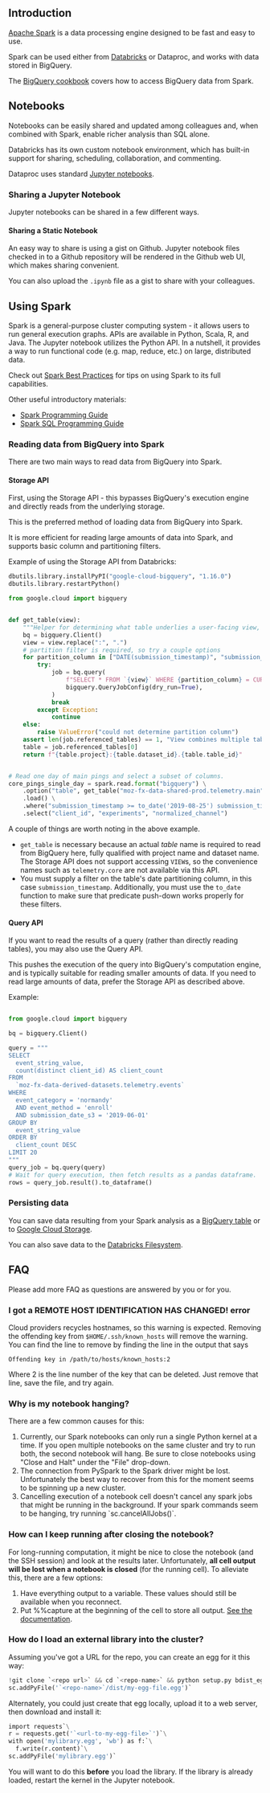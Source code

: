 Introduction
------------

[Apache Spark](https://spark.apache.org/)
is a data processing engine designed to be fast and easy to use.

Spark can be used either from [Databricks][db_example] or Dataproc, and works
with data stored in BigQuery.

The [BigQuery cookbook](../cookbooks/bigquery.md#from-spark) covers how to access
BigQuery data from Spark.

[db_example]: https://dbc-caf9527b-e073.cloud.databricks.com/#notebook/30598/command/30599

## Notebooks

Notebooks can be easily shared and updated among colleagues
and, when combined with Spark, enable richer analysis than SQL alone.

Databricks has its own custom notebook environment, which has built-in
support for sharing, scheduling, collaboration, and commenting.

Dataproc uses standard [Jupyter notebooks](https://jupyter.org/).

### Sharing a Jupyter Notebook

Jupyter notebooks can be shared in a few different ways.

#### Sharing a Static Notebook

An easy way to share is using a gist on Github. Jupyter notebook files checked
in to a Github repository will be rendered in the Github web UI, which makes
sharing convenient.

You can also upload the `.ipynb` file as a gist to share with your colleagues.

Using Spark
-----------

Spark is a general-purpose cluster computing system - it allows users to
run general execution graphs. APIs are available in Python, Scala, R, and
Java. The Jupyter notebook utilizes the Python API. In a nutshell, it
provides a way to run functional code (e.g. map, reduce, etc.) on large,
distributed data.

Check out
[Spark Best Practices](https://robertovitillo.com/2015/06/30/spark-best-practices/)
for tips on using Spark to its full capabilities.

Other useful introductory materials:
* [Spark Programming Guide](https://spark.apache.org/docs/latest/programming-guide.html)
* [Spark SQL Programming Guide](https://spark.apache.org/docs/latest/sql-programming-guide.html)


### Reading data from BigQuery into Spark

There are two main ways to read data from BigQuery into Spark.

#### Storage API
First, using the Storage API - this bypasses BigQuery's execution engine and
directly reads from the underlying storage.

This is the preferred method of loading data from BigQuery into Spark.

It is more efficient for reading large amounts of data into Spark, and
supports basic column and partitioning filters.

Example of using the Storage API from Databricks:
```python
dbutils.library.installPyPI("google-cloud-bigquery", "1.16.0")
dbutils.library.restartPython()

from google.cloud import bigquery


def get_table(view):
    """Helper for determining what table underlies a user-facing view, since the Storage API can't read views."""
    bq = bigquery.Client()
    view = view.replace(":", ".")
    # partition filter is required, so try a couple options
    for partition_column in ["DATE(submission_timestamp)", "submission_date"]:
        try:
            job = bq.query(
                f"SELECT * FROM `{view}` WHERE {partition_column} = CURRENT_DATE",
                bigquery.QueryJobConfig(dry_run=True),
            )
            break
        except Exception:
            continue
    else:
        raise ValueError("could not determine partition column")
    assert len(job.referenced_tables) == 1, "View combines multiple tables"
    table = job.referenced_tables[0]
    return f"{table.project}:{table.dataset_id}.{table.table_id}"


# Read one day of main pings and select a subset of columns.
core_pings_single_day = spark.read.format("bigquery") \
    .option("table", get_table("moz-fx-data-shared-prod.telemetry.main")) \
    .load() \
    .where("submission_timestamp >= to_date('2019-08-25') submission_timestamp < to_date('2019-08-26')") \
    .select("client_id", "experiments", "normalized_channel")
```

A couple of things are worth noting in the above example.

* `get_table` is necessary because an actual _table_ name is required to read
  from BigQuery here, fully qualified with project name and dataset name.
  The Storage API does not support accessing `VIEW`s, so the convenience names
  such as `telemetry.core` are not available via this API.
* You must supply a filter on the table's date partitioning column, in this
  case `submission_timestamp`.
  Additionally, you must use the `to_date` function to make sure that predicate
  push-down works properly for these filters.

#### Query API

If you want to read the results of a query (rather than directly reading
tables), you may also use the Query API.

This pushes the execution of the query into BigQuery's computation engine,
and is typically suitable for reading smaller amounts of data. If you need
to read large amounts of data, prefer the Storage API as described above.

Example:
```python

from google.cloud import bigquery

bq = bigquery.Client()

query = """
SELECT
  event_string_value,
  count(distinct client_id) AS client_count
FROM
  `moz-fx-data-derived-datasets.telemetry.events`
WHERE
  event_category = 'normandy'
  AND event_method = 'enroll'
  AND submission_date_s3 = '2019-06-01'
GROUP BY
  event_string_value
ORDER BY
  client_count DESC
LIMIT 20
"""
query_job = bq.query(query)
# Wait for query execution, then fetch results as a pandas dataframe.
rows = query_job.result().to_dataframe()

```


### Persisting data

You can save data resulting from your Spark analysis as a [BigQuery table][persist_bq]
or to [Google Cloud Storage][persist_gcs].

You can also save data to the [Databricks Filesystem][dbfs].

[dbfs]: https://docs.databricks.com/user-guide/databricks-file-system.html#dbfs
[persist_bq]: ../cookbooks/bigquery.md#writing-query-results-to-a-permanent-table
[persist_gcs]: ../cookbooks/bigquery.md#writing-results-to-gcs-object-store


FAQ
---

Please add more FAQ as questions are answered by you or for you.

### I got a REMOTE HOST IDENTIFICATION HAS CHANGED! error

Cloud providers recycles hostnames, so this warning is expected.
Removing the offending key from `$HOME/.ssh/known_hosts` will remove the warning.
You can find the line to remove by finding the line in the output that says

`Offending key in /path/to/hosts/known_hosts:2`

Where 2 is the line number of the key that can be deleted.
Just remove that line, save the file, and try again.

### Why is my notebook hanging?

There are a few common causes for this:

1. Currently, our Spark notebooks can only run a single Python kernel at
   a time. If you open multiple notebooks on the same cluster and try to
   run both, the second notebook will hang. Be sure to close notebooks
   using "Close and Halt" under the "File" drop-down.
2. The connection from PySpark to the Spark driver might be lost.
   Unfortunately the best way to recover from this for the moment seems to
   be spinning up a new cluster.
3. Cancelling execution of a notebook cell doesn't cancel any spark jobs
   that might be running in the background. If your spark commands seem to
   be hanging, try running \`sc.cancelAllJobs()\`.

### How can I keep running after closing the notebook?

For long-running computation, it might be nice to close the notebook
(and the SSH session) and look at the results later.
Unfortunately, **all cell output will be lost when a notebook is closed**
(for the running cell).
To alleviate this, there are a few options:

1. Have everything output to a variable. These values should still be
   available when you reconnect.
2. Put %%capture at the beginning of the cell to store all output.
   [See the documentation](https://ipython.org/ipython-doc/3/interactive/magics.html#cellmagic-capture).

### How do I load an external library into the cluster?

Assuming you've got a URL for the repo, you can create an egg for it
this way:

```python
!git clone `<repo url>` && cd `<repo-name>` && python setup.py bdist_egg`\
sc.addPyFile('`<repo-name>`/dist/my-egg-file.egg')`
```

Alternately, you could just create that egg locally, upload it to a web
server, then download and install it:

```python
import requests`\
r = requests.get('`<url-to-my-egg-file>`')`\
with open('mylibrary.egg', 'wb') as f:`\
  f.write(r.content)`\
sc.addPyFile('mylibrary.egg')`
```

You will want to do this **before** you load the library. If the library
is already loaded, restart the kernel in the Jupyter notebook.
